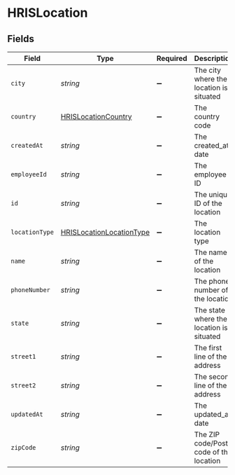 # HRISLocation


## Fields

| Field                                                                       | Type                                                                        | Required                                                                    | Description                                                                 | Example                                                                     |
| --------------------------------------------------------------------------- | --------------------------------------------------------------------------- | --------------------------------------------------------------------------- | --------------------------------------------------------------------------- | --------------------------------------------------------------------------- |
| `city`                                                                      | *string*                                                                    | :heavy_minus_sign:                                                          | The city where the location is situated                                     | Grantham                                                                    |
| `country`                                                                   | [HRISLocationCountry](../../models/shared/hrislocationcountry.md)           | :heavy_minus_sign:                                                          | The country code                                                            |                                                                             |
| `createdAt`                                                                 | *string*                                                                    | :heavy_minus_sign:                                                          | The created_at date                                                         | 2023-06-14T01:00:00Z                                                        |
| `employeeId`                                                                | *string*                                                                    | :heavy_minus_sign:                                                          | The employee ID                                                             | 1687-3                                                                      |
| `id`                                                                        | *string*                                                                    | :heavy_minus_sign:                                                          | The unique ID of the location                                               | 123456                                                                      |
| `locationType`                                                              | [HRISLocationLocationType](../../models/shared/hrislocationlocationtype.md) | :heavy_minus_sign:                                                          | The location type                                                           |                                                                             |
| `name`                                                                      | *string*                                                                    | :heavy_minus_sign:                                                          | The name of the location                                                    | Woolsthorpe Manor                                                           |
| `phoneNumber`                                                               | *string*                                                                    | :heavy_minus_sign:                                                          | The phone number of the location                                            | +44 1476 860 364                                                            |
| `state`                                                                     | *string*                                                                    | :heavy_minus_sign:                                                          | The state where the location is situated                                    | Lincolnshire                                                                |
| `street1`                                                                   | *string*                                                                    | :heavy_minus_sign:                                                          | The first line of the address                                               | Water Lane                                                                  |
| `street2`                                                                   | *string*                                                                    | :heavy_minus_sign:                                                          | The second line of the address                                              | Woolsthorpe by Colsterworth                                                 |
| `updatedAt`                                                                 | *string*                                                                    | :heavy_minus_sign:                                                          | The updated_at date                                                         | 2023-06-14T01:00:00Z                                                        |
| `zipCode`                                                                   | *string*                                                                    | :heavy_minus_sign:                                                          | The ZIP code/Postal code of the location                                    | NG33 5NR                                                                    |
